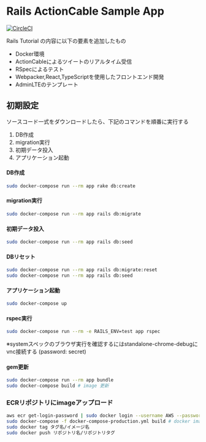 # Rails ActionCable Sample App

[![CircleCI](https://circleci.com/gh/habanero2012/rails_action_cable_sample_app.svg?style=svg&circle-token=18c26816b3e785376893c32a10f2aac510e1ea84)](<https://app.circleci.com/github/habanero2012/rails_action_cable_sample_app/pipelines>)

Rails Tutorial の内容に以下の要素を追加したもの

* Docker環境
* ActionCableによるツイートのリアルタイム受信
* RSpecによるテスト
* Webpacker,React,TypeScriptを使用したフロントエンド開発
* AdminLTEのテンプレート

## 初期設定

ソースコード一式をダウンロードしたら、下記のコマンドを順番に実行する

1. DB作成
2. migration実行
3. 初期データ投入
4. アプリケーション起動

#### DB作成
```bash
sudo docker-compose run --rm app rake db:create
```

#### migration実行
```bash
sudo docker-compose run --rm app rails db:migrate
```

#### 初期データ投入
```bash
sudo docker-compose run --rm app rails db:seed
```

#### DBリセット
```bash
sudo docker-compose run --rm app rails db:migrate:reset
sudo docker-compose run --rm app rails db:seed
```

#### アプリケーション起動
```bash
sudo docker-compose up
```

#### rspec実行
```bash
sudo docker-compose run --rm -e RAILS_ENV=test app rspec
```
※systemスペックのブラウザ実行を確認するにはstandalone-chrome-debugにvnc接続する
(password: secret)

#### gem更新
```bash
sudo docker-compose run --rm app bundle
sudo docker-compose build # image 更新
```

### ECRリポジトリにimageアップロード
```bash
aws ecr get-login-password | sudo docker login --username AWS --password-stdin リポジトリURL # ECRログイン
sudo docker-compose -f docker-compose-production.yml build # docker imageのビルド
sudo docker tag タグ名/イメージ名
sudo docker push リポジトリ名/リポジトリタグ
```